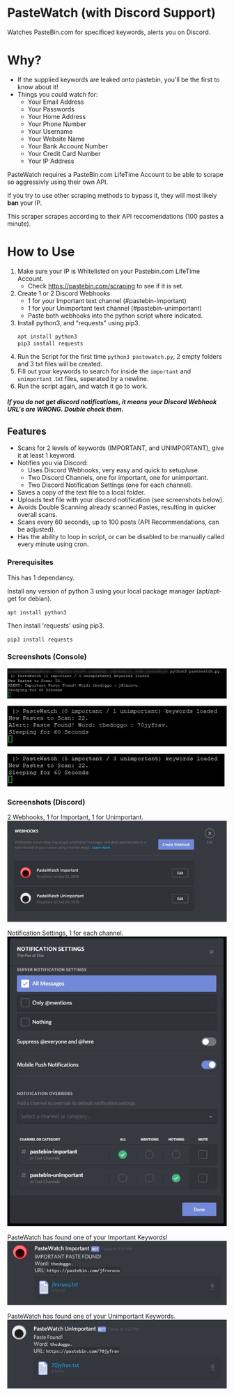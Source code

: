 # PasteWatch (with Discord Support)

Watches PasteBin.com for specificed keywords, alerts you on Discord. 

# Why?
* If the supplied keywords are leaked onto pastebin, you'll be the first to know about it!
* Things you could watch for:
    * Your Email Address
    * Your Passwords
    * Your Home Address
    * Your Phone Number
    * Your Username
    * Your Website Name
    * Your Bank Account Number
    * Your Credit Card Number
    * Your IP Address

PasteWatch requires a PasteBin.com LifeTime Account to be able to scrape so aggressivly using their own API. 

If you try to use other scraping methods to bypass it, they will most likely **ban** your IP.

This scraper scrapes according to their API reccomendations (100 pastes a minute).

# How to Use
1. Make sure your IP is Whitelisted on your Pastebin.com LifeTime Account.
    - Check https://pastebin.com/scraping to see if it is set. 
2. Create 1 or 2 Discord Webhooks
    - 1 for your Important text channel (#pastebin-important)
    - 1 for your Unimportant text channel (#pastebin-unimportant)
    - Paste both webhooks into the python script where indicated.
3. Install python3, and "requests" using pip3. 
    ```
    apt install python3
    pip3 install requests
    ```
4. Run the Script for the first time `python3 pastewatch.py`, 2 empty folders and 3 txt files will be created. 
5. Fill out your keywords to search for inside the `important` and `unimportant` .txt files, seperated by a newline.
6. Run the script again, and watch it go to work.

##### If you do not get discord notifications, it means your Discord Webhook URL's are WRONG. Double check them.

## Features

* Scans for 2 levels of keywords (IMPORTANT, and UNIMPORTANT), give it at least 1 keyword.
* Notifies you via Discord:
    * Uses Discord Webhooks, very easy and quick to setup/use. 
    * Two Discord Channels, one for important, one for unimportant.
    * Two Discord Notification Settings (one for each channel).
* Saves a copy of the text file to a local folder.
* Uploads text file with your discord notification (see screenshots below).
* Avoids Double Scanning already scanned Pastes, resulting in quicker overall scans. 
* Scans every 60 seconds, up to 100 posts (API Recommendations, can be adjusted).
* Has the ability to loop in script, or can be disabled to be manually called every minute using cron.

### Prerequisites

This has 1 dependancy.

Install any version of python 3 using your local package manager (apt/apt-get for debian).

`apt install python3`

Then install 'requests' using pip3. 

`pip3 install requests`


### Screenshots (Console)
![ConsoleExampleImportant.JPG](Screenshots/ConsoleExampleImportant.JPG)

![ConsoleExampleUnimportant.JPG](Screenshots/ConsoleExampleUnimportant.JPG)

![ConsoleExampleNoneFound.JPG](Screenshots/ConsoleExampleNoneFound.JPG)

### Screenshots (Discord)
2 Webhooks, 1 for Important, 1 for Unimportant.
![DiscordHooksExample.JPG](Screenshots/DiscordHooksExample.JPG)

Notification Settings, 1 for each channel.
![DiscordNotificationExample.JPG](Screenshots/DiscordNotificationExample.JPG)

PasteWatch has found one of your Important Keywords!
![DiscordImportantFound.JPG](Screenshots/DiscordImportantFound.JPG)

PasteWatch has found one of your Unimportant Keywords.
![DiscordUnimportantFound.JPG](Screenshots/DiscordUnimportantFound.JPG)
